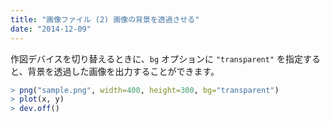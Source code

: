```yaml
---
title: "画像ファイル (2) 画像の背景を透過させる"
date: "2014-12-09"
---
```


作図デバイスを切り替えるときに、`bg` オプションに `"transparent"` を指定すると、背景を透過した画像を出力することができます。

```r
> png("sample.png", width=400, height=300, bg="transparent")
> plot(x, y)
> dev.off()
```

